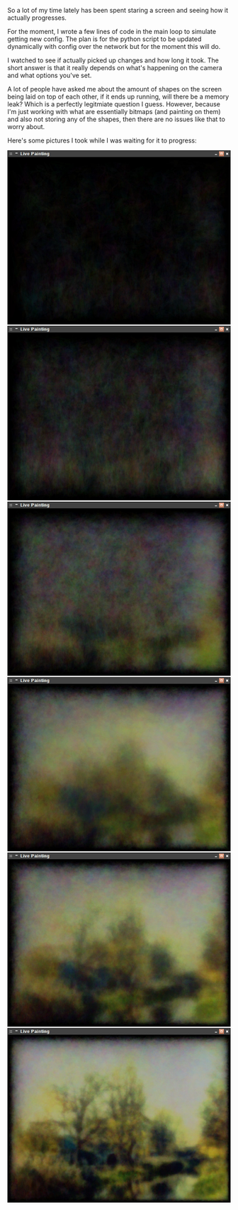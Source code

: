 So a lot of my time lately has been spent staring a screen and seeing how it actually progresses.

For the moment, I wrote a few lines of code in the main loop to simulate getting new config. The plan is for the python script to be updated dynamically with config over the network but for the moment this will do.

I watched to see if actually picked up changes and how long it took. The short answer is that it really depends on what's happening on the camera and what options you've set.

A lot of people have asked me about the amount of shapes on the screen being laid on top of each other, if it ends up running, will there be a memory leak? Which is a perfectly legitmiate question I guess. However, because I'm just working with what are essentially bitmaps (and painting on them) and also not storing any of the shapes, then there are no issues like that to worry about.

Here's some pictures I took while I was waiting for it to progress:

![strip 1](project_images/bezier1.jpg "strip 1")
![strip 2](project_images/bezier2.jpg "strip 2")
![strip 3](project_images/bezier3.jpg "strip 3")
![strip 4](project_images/bezier4.jpg "strip 4")
![strip 5](project_images/bezier5.jpg "strip 5")
![strip 6](project_images/bezier6.jpg "strip 6")
